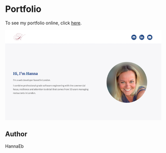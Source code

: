 # Portfolio

To see my portfolio online, click [here](https://hannaeb.github.io).

![](assets/screenshot.png)

## Author

HannaEb
